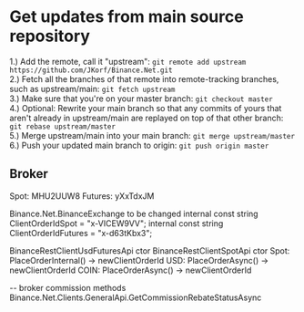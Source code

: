 # Get updates from main source repository

1.) Add the remote, call it "upstream": `git remote add upstream https://github.com/JKorf/Binance.Net.git`  
2.) Fetch all the branches of that remote into remote-tracking branches, such as upstream/main: `git fetch upstream`  
3.) Make sure that you're on your master branch: `git checkout master`  
4.) Optional: Rewrite your main branch so that any commits of yours that aren't already in upstream/main are replayed on top of that other branch: `git rebase upstream/master`  
5.) Merge upstream/main into your main branch: `git merge upstream/master`
6.) Push your updated main branch to origin: `git push origin master`

## Broker
Spot: MHU2UUW8
Futures: yXxTdxJM

Binance.Net.BinanceExchange to be changed
internal const string ClientOrderIdSpot = "x-VICEW9VV";
internal const string ClientOrderIdFutures = "x-d63tKbx3";

BinanceRestClientUsdFuturesApi ctor
BinanceRestClientSpotApi ctor
Spot: PlaceOrderInternal() -> newClientOrderId
USD: PlaceOrderAsync() -> newClientOrderId
COIN: PlaceOrderAsync() -> newClientOrderId

-- broker commission methods
Binance.Net.Clients.GeneralApi.GetCommissionRebateStatusAsync